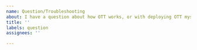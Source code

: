 ```yaml
---
name: Question/Troubleshooting
about: I have a question about how OTT works, or with deploying OTT myself.
title: ''
labels: question
assignees: ''

---
```



